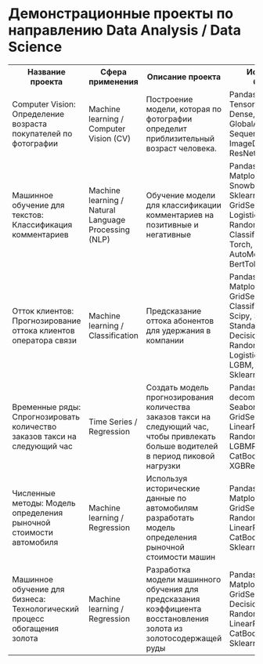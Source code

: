 #	Демонстрационные проекты по направлению Data Analysis / Data Science							
<table><tr><th>	Название проекта	 </th><th>	Сфера применения	 </th><th>	Описание проекта	 </th><th>	Используемые библиотеки	 </th></tr>
<tr><td>	Computer Vision: Определение возраста покупателей по фотографии	</td><td>	Machine learning / Computer Vision (CV)	</td><td>	Построение модели, которая по фотографии определит приблизительный возраст человека.	</td><td>	Pandas, Numpy, Tensorflow, Keras, Dense, GlobalAveragePooling2D, Sequential, Adam, ImageDataGenerator, ResNet50, Matplotlib	</td></tr>
<tr><td>	Машинное обучение для текстов: Классификация комментариев	</td><td>	Machine learning / Natural Language Processing (NLP)	</td><td>	Обучение модели для классификации комментариев на позитивные и негативные	</td><td>	Pandas, Numpy, Matplotlib, SnowballStemmer, Nltk, Sklearn, TfidfVectorizer, GridSearchCV, LogisticRegression, RandomForestClassifier, Classification_report, Torch, Transformers, AutoModel, BertTokenizerFast, BERT	</td></tr>
<tr><td>	Отток клиентов: Прогнозирование оттока клиентов оператора связи	</td><td>	Machine learning / Сlassification	</td><td>	Предсказание оттока абонентов для удержания в компании	</td><td>	Pandas, Numpy, Matplotlib, Sklearn, GridSearchCV, Classification_report, Scipy, Seaborn, StandardScaler, DecisionTree, RandomForest, LogisticRegression, LGBM, CatBoost, Sklearn.metrics	</td></tr>
<tr><td>	Временные ряды: Спрогнозировать количество заказов такси на следующий час	</td><td>	Time Series / Regression	</td><td>	Создать модель прогнозирования количества заказов такси на следующий час, чтобы привлекать больше водителей в период пиковой нагрузки	</td><td>	Pandas, Seasonal decompose, Matplotlib, Seaborn, Sklearn, GridSearchCV, LinearRegression, RandomForestRegressor, LGBMRegressor, CatBoostRegressor, XGBRegressor, Numpy	</td></tr>
<tr><td>	Численные методы: Модель определения рыночной стоимости автомобиля	</td><td>	Machine learning / Regression	</td><td>	Используя исторические данные по автомобилям разработать модель определения рыночной стоимости машин	</td><td>	Pandas, Numpy, Matplotlib, Sklearn, GridSearchCV, Seaborn, RandomForest, LinearRegression, LGBM, CatBoost, XGBoost, Sklearn.metrics	</td></tr>
<tr><td>	Машинное обучение для бизнеса: Технологический процесс обогащения золота	</td><td>	Machine learning / Regression	</td><td>	Разработка модели машинного обучения для предсказания коэффициента восстановления золота из золотосодержащей руды	</td><td>	Pandas, Numpy, Matplotlib, Sklearn, GridSearchCV, Seaborn, DecisionTree, RandomForest, LinearRegression, LGBM, CatBoost, XGBoost, Sklearn.metrics	</td></tr>
</table>
